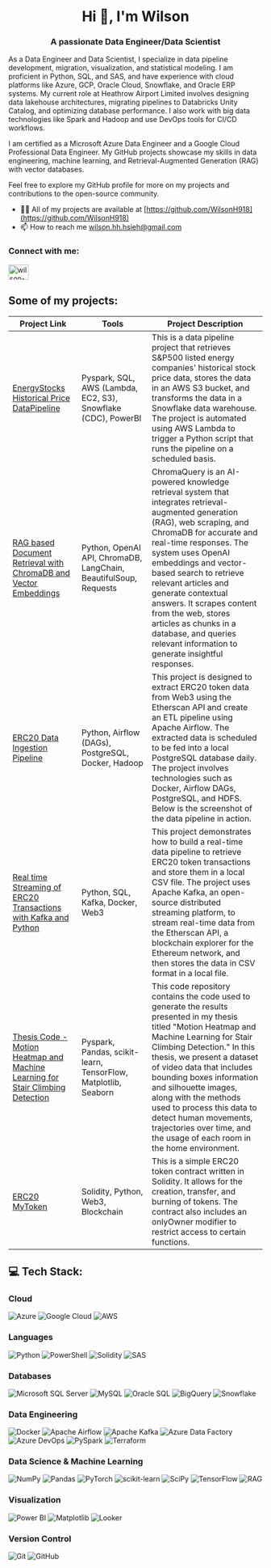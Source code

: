 <h1 align="center">Hi 👋, I'm Wilson</h1>
<h3 align="center">A passionate Data Engineer/Data Scientist</h3>

As a Data Engineer and Data Scientist, I specialize in data pipeline development, migration, visualization, and statistical modeling. I am proficient in Python, SQL, and SAS, and have experience with cloud platforms like Azure, GCP, Oracle Cloud, Snowflake, and Oracle ERP systems. My current role at Heathrow Airport Limited involves designing data lakehouse architectures, migrating pipelines to Databricks Unity Catalog, and optimizing database performance. I also work with big data technologies like Spark and Hadoop and use DevOps tools for CI/CD workflows.

I am certified as a Microsoft Azure Data Engineer and a Google Cloud Professional Data Engineer. My GitHub projects showcase my skills in data engineering, machine learning, and Retrieval-Augmented Generation (RAG) with vector databases.

Feel free to explore my GitHub profile for more on my projects and contributions to the open-source community.

- 👨‍💻 All of my projects are available at [https://github.com/WilsonH918](https://github.com/WilsonH918)
- 📫 How to reach me wilson.hh.hsieh@gmail.com
<h3 align="left">Connect with me:</h3>
<p align="left">
<a href="https://linkedin.com/in/wilson-hsieh/" target="blank"><img align="center" src="https://raw.githubusercontent.com/rahuldkjain/github-profile-readme-generator/master/src/images/icons/Social/linked-in-alt.svg" alt="wilson-hsieh/" height="30" width="40" /></a>
</p>

## Some of my projects:
| Project Link | Tools | Project Description |
|--------------|-------|---------------------|
| [EnergyStocks Historical Price DataPipeline](https://github.com/WilsonH918/EnergyStocks_HistoricalPrice_DataPipeline) | Pyspark, SQL, AWS (Lambda, EC2, S3), Snowflake (CDC), PowerBI | This is a data pipeline project that retrieves S&P500 listed energy companies' historical stock price data, stores the data in an AWS S3 bucket, and transforms the data in a Snowflake data warehouse. The project is automated using AWS Lambda to trigger a Python script that runs the pipeline on a scheduled basis. |
| [RAG based Document Retrieval with ChromaDB and Vector Embeddings](https://github.com/WilsonH918/RAG-based-Document-Retrieval-with-ChromaDB-and-Vector-Embeddings) | Python, OpenAI API, ChromaDB, LangChain, BeautifulSoup, Requests | ChromaQuery is an AI-powered knowledge retrieval system that integrates retrieval-augmented generation (RAG), web scraping, and ChromaDB for accurate and real-time responses. The system uses OpenAI embeddings and vector-based search to retrieve relevant articles and generate contextual answers. It scrapes content from the web, stores articles as chunks in a database, and queries relevant information to generate insightful responses. |
| [ERC20 Data Ingestion Pipeline](https://github.com/WilsonH918/Data_Pipeline_ETL_Pipeline_Web3_Token) | Python, Airflow (DAGs), PostgreSQL, Docker, Hadoop | This project is designed to extract ERC20 token data from Web3 using the Etherscan API and create an ETL pipeline using Apache Airflow. The extracted data is scheduled to be fed into a local PostgreSQL database daily. The project involves technologies such as Docker, Airflow DAGs, PostgreSQL, and HDFS. Below is the screenshot of the data pipeline in action. |
| [Real time Streaming of ERC20 Transactions with Kafka and Python](https://github.com/WilsonH918/Real-time-Streaming-of-ERC20-Transactions-with-Kafka-and-Python) | Python, SQL, Kafka, Docker, Web3 | This project demonstrates how to build a real-time data pipeline to retrieve ERC20 token transactions and store them in a local CSV file. The project uses Apache Kafka, an open-source distributed streaming platform, to stream real-time data from the Etherscan API, a blockchain explorer for the Ethereum network, and then stores the data in CSV format in a local file. |
| [Thesis Code - Motion Heatmap and Machine Learning for Stair Climbing Detection](https://github.com/WilsonH918/Stair-Climbing-Descending-Analysis-using-Silhouettes) | Pyspark, Pandas, scikit-learn, TensorFlow, Matplotlib, Seaborn | This code repository contains the code used to generate the results presented in my thesis titled "Motion Heatmap and Machine Learning for Stair Climbing Detection." In this thesis, we present a dataset of video data that includes bounding boxes information and silhouette images, along with the methods used to process this data to detect human movements, trajectories over time, and the usage of each room in the home environment. |
| [ERC20 MyToken](https://github.com/WilsonH918/ERC20_MyToken) | Solidity, Python, Web3, Blockchain | This is a simple ERC20 token contract written in Solidity. It allows for the creation, transfer, and burning of tokens. The contract also includes an onlyOwner modifier to restrict access to certain functions. |


## 💻 Tech Stack:

### Cloud
![Azure](https://img.shields.io/badge/Azure-%230072C6.svg?style=for-the-badge&logo=Microsoft%20Azure&logoColor=white) 
![Google Cloud](https://img.shields.io/badge/GoogleCloud-FFD400?style=for-the-badge&logo=google-cloud&logoColor=black)
![AWS](https://img.shields.io/badge/AWS-%2302326A.svg?style=for-the-badge&logo=amazon-aws&logoColor=white)

### Languages
![Python](https://img.shields.io/badge/python-3670A0?style=for-the-badge&logo=python&logoColor=ffdd54) 
![PowerShell](https://img.shields.io/badge/PowerShell-%235391FE.svg?style=for-the-badge&logo=powershell&logoColor=white) 
![Solidity](https://img.shields.io/badge/Solidity-%2300B3B3.svg?style=for-the-badge&logo=solidity&logoColor=white) 
![SAS](https://img.shields.io/badge/SAS-%23B34936.svg?style=for-the-badge&logo=sas&logoColor=white)

### Databases
![Microsoft SQL Server](https://img.shields.io/badge/Microsoft%20SQL%20Server-CC2927?style=for-the-badge&logo=microsoft%20sql%20server&logoColor=white) 
![MySQL](https://img.shields.io/badge/mysql-4479A1.svg?style=for-the-badge&logo=mysql&logoColor=white) 
![Oracle SQL](https://img.shields.io/badge/Oracle%20SQL-F80000?style=for-the-badge&logo=oracle&logoColor=white)
![BigQuery](https://img.shields.io/badge/BigQuery-%230E82D8.svg?style=for-the-badge&logo=googlebigquery&logoColor=white)
![Snowflake](https://img.shields.io/badge/Snowflake-%23007AFF.svg?style=for-the-badge&logo=snowflake&logoColor=white)

### Data Engineering
![Docker](https://img.shields.io/badge/docker-%230db7ed.svg?style=for-the-badge&logo=docker&logoColor=white) 
![Apache Airflow](https://img.shields.io/badge/Apache%20Airflow-017CEE?style=for-the-badge&logo=Apache%20Airflow&logoColor=white) 
![Apache Kafka](https://img.shields.io/badge/Apache%20Kafka-000?style=for-the-badge&logo=apachekafka) 
![Azure Data Factory](https://img.shields.io/badge/Azure%20Data%20Factory-%230072C6.svg?style=for-the-badge&logo=microsoftazure&logoColor=white)
![Azure DevOps](https://img.shields.io/badge/Azure%20DevOps-%23007ACC.svg?style=for-the-badge&logo=azuredevops&logoColor=white) 
![PySpark](https://img.shields.io/badge/PySpark-%23E25A00.svg?style=for-the-badge&logo=apache-spark&logoColor=white)
![Terraform](https://img.shields.io/badge/Terraform-%23FF5722.svg?style=for-the-badge&logo=terraform&logoColor=white)

### Data Science & Machine Learning
![NumPy](https://img.shields.io/badge/numpy-%23013243.svg?style=for-the-badge&logo=numpy&logoColor=white) 
![Pandas](https://img.shields.io/badge/pandas-%23150458.svg?style=for-the-badge&logo=pandas&logoColor=white) 
![PyTorch](https://img.shields.io/badge/PyTorch-%23EE4C2C.svg?style=for-the-badge&logo=PyTorch&logoColor=white) 
![scikit-learn](https://img.shields.io/badge/scikit--learn-%23F7931E.svg?style=for-the-badge&logo=scikit-learn&logoColor=white) 
![SciPy](https://img.shields.io/badge/SciPy-%230C55A5.svg?style=for-the-badge&logo=scipy&logoColor=%white) 
![TensorFlow](https://img.shields.io/badge/TensorFlow-%23FF6F00.svg?style=for-the-badge&logo=TensorFlow&logoColor=white)
![RAG](https://img.shields.io/badge/RAG-%23FF4500.svg?style=for-the-badge&logo=python&logoColor=white)

### Visualization
![Power BI](https://img.shields.io/badge/Power%20BI-%23F2C811.svg?style=for-the-badge&logo=powerbi&logoColor=white) 
![Matplotlib](https://img.shields.io/badge/Matplotlib-%23ffffff.svg?style=for-the-badge&logo=Matplotlib&logoColor=black) 
![Looker](https://img.shields.io/badge/Looker-%23000000.svg?style=for-the-badge&logo=looker&logoColor=white)

### Version Control
![Git](https://img.shields.io/badge/git-%23F05033.svg?style=for-the-badge&logo=git&logoColor=white) 
![GitHub](https://img.shields.io/badge/github-%23121011.svg?style=for-the-badge&logo=github&logoColor=white)




